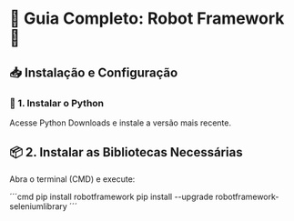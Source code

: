 # 📌 Guia Completo: Robot Framework 🚀

## 📥 Instalação e Configuração

### 🔧 1. Instalar o Python

Acesse Python Downloads e instale a versão mais recente.

## 📦 2. Instalar as Bibliotecas Necessárias

Abra o terminal (CMD) e execute:

´´´cmd
  pip install robotframework
  pip install --upgrade robotframework-seleniumlibrary
´´´
